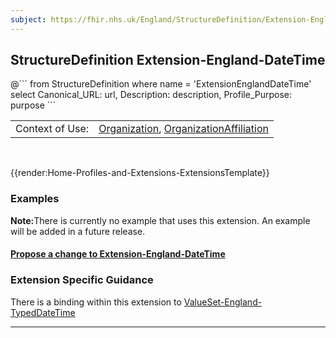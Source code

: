 ```yaml
---
subject: https://fhir.nhs.uk/England/StructureDefinition/Extension-England-DateTime
---
```


## StructureDefinition Extension-England-DateTime

<div id="transpose">
@```
from
	StructureDefinition
where
	name = 'ExtensionEnglandDateTime'
select
	Canonical_URL: url,
	Description: description,
	Profile_Purpose: purpose
```
</div>

<table id="addToTranspose">
<tr><td>Context of Use: </td>
<td><a href='https://simplifier.net/guide/UK-Core-Implementation-Guide-STU3-Sequence/Home/ProfilesandExtensions/Profile-UKCore-Organization?version=current' target="_blank">Organization</a>, <a href='https://simplifier.net/guide/UKCoreImplementationGuideAssetsinDevelopment/Home/ProfilesandExtensions/Profile-UKCore-OrganizationAffiliation?version=current' target="_blank">OrganizationAffiliation</a></td>
</tr>
</table>
<br>


{{render:Home-Profiles-and-Extensions-ExtensionsTemplate}}

<div id="Examples" class="tabcontent">
  <h3>Examples</h3>
  <b>Note:</b>There is currently no example that uses this extension. An example will be added in a future release.<br>
</div>

<div id="Feedback" class="tabcontent">
<h4><a href='https://simplifier.net/NHS-England-Implementation-Guide/Extension-England-DateTime/~issues?level=File' target="_blank">Propose a change to Extension-England-DateTime </a></h4>
</div>

<h3>Extension Specific Guidance</h3>
There is a binding within this extension to <a href='https://simplifier.net/guide/nhs-england-implementation-guide-stu1/home/terminology/all-valuesets/valueset-england-typeddatetime.page.md?version=current' target="_blank">ValueSet-England-TypedDateTime</a>

---